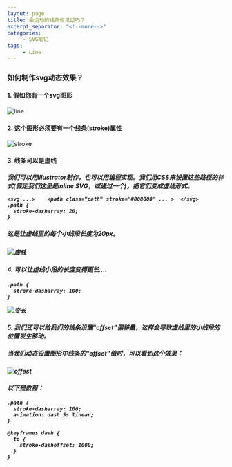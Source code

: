 ```yaml
---
layout: page
title: 会运动的线条你见过吗？
excerpt_separator: "<!--more-->"
categories:
     - SVG笔记
tags:
     - Line
---
```


### 如何制作svg动态效果？
#### 1. 假如你有一个svg图形
![line](http://www.webhek.com/wordpress/wp-content/uploads/2014/02/svg-shape.png)
#### 2. 这个图形必须要有一个线条(stroke)属性
![stroke](http://www.webhek.com/wordpress/wp-content/uploads/2014/02/svg-path-604x266.png)
#### 3. 线条可以是虚线
##### 我们可以用Illustrator制作，也可以用编程实现。我们用CSS来设置这些路径的样式(假定我们这里是inline SVG，或通过一个<object>)，把它们变成虚线形式。

```
<svg ...>    <path class="path" stroke="#000000" ... >  </svg>
.path {
  stroke-dasharray: 20;
}
```
##### 这是让虚线里的每个小线段长度为20px。
![虚线](http://www.webhek.com/wordpress/wp-content/uploads/2014/02/dashed-shape.png)
#### 4. 可以让虚线小段的长度变得更长….
```
.path {
  stroke-dasharray: 100;
}
```
![变长](http://www.webhek.com/wordpress/wp-content/uploads/2014/02/long-dashes.png)
#### 5. 我们还可以给我们的线条设置”offset”偏移量，这样会导致虚线里的小线段的位置发生移动。
##### 当我们动态设置图形中线条的“offset”值时，可以看到这个效果：
![offest](http://www.webhek.com/wordpress/wp-content/uploads/2014/02/animate-stroke.gif)
#### 以下是教程：
```
.path {
  stroke-dasharray: 100;
  animation: dash 5s linear;
}

@keyframes dash {
  to {
    stroke-dashoffset: 1000;
  }
}
```